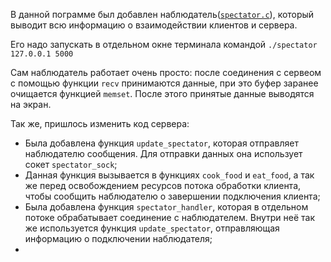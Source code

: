 В данной пограмме был добавлен наблюдатель([`spectator.c`](https://github.com/KcasTischaWattt/OS-HW3/blob/main/For%206-7%20mark/code/spectator.c)), который выводит всю информацию о взаимодействии клиентов и сервера. 

Его надо запускать в отдельном окне терминала командой `./spectator 127.0.0.1 5000`

Сам наблюдатель работает очень просто: после соединения с сервеом с помощью функции `recv` принимаются данные, при это буфер заранее очищается функцией `memset`. После этого принятые данные выводятся на экран.


Так же, пришлось изменить код сервера:

* Была добавлена функция `update_spectator`, которая отправляет наблюдателю сообщения. Для отправки данных она использует сокет `spectator_sock`;
* Данная функция вызывается в функциях `cook_food` и `eat_food`, а так же перед освобождением ресурсов потока обработки клиента, чтобы сообщить наблюдателю о завершении подключения клиента;
* Была добавлена функция `spectator_handler`, которая в отдельном потоке обрабатывает соединение с наблюдателем. Внутри неё так же используется функция `update_spectator`, отправляющая информацию о подключении наблюдателя;
*

